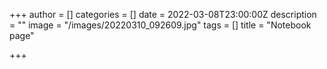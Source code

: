 +++
author = []
categories = []
date = 2022-03-08T23:00:00Z
description = ""
image = "/images/20220310_092609.jpg"
tags = []
title = "Notebook page"

+++
